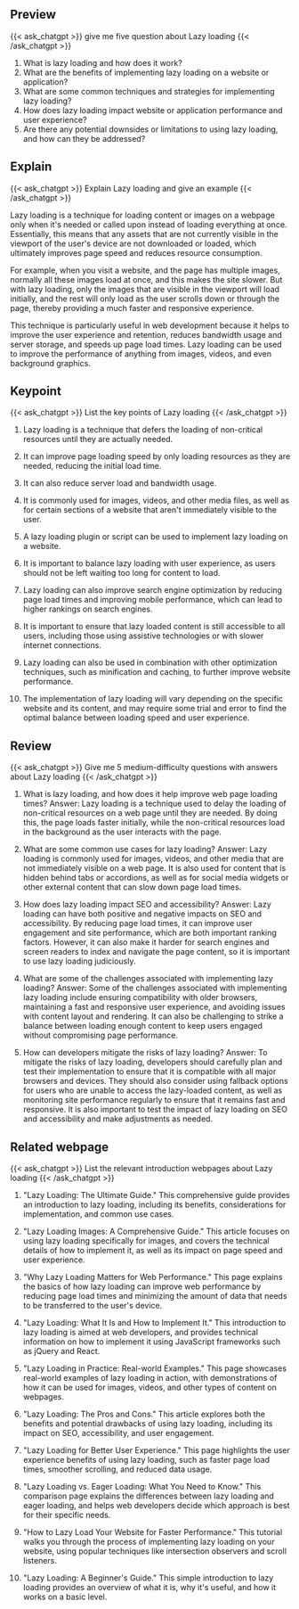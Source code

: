 ## Preview
{{< ask_chatgpt >}}
give me five question about Lazy loading
{{< /ask_chatgpt >}}



1. What is lazy loading and how does it work?
2. What are the benefits of implementing lazy loading on a website or application?
3. What are some common techniques and strategies for implementing lazy loading?
4. How does lazy loading impact website or application performance and user experience?
5. Are there any potential downsides or limitations to using lazy loading, and how can they be addressed?   

## Explain
{{< ask_chatgpt >}}
Explain Lazy loading and give an example
{{< /ask_chatgpt >}}



Lazy loading is a technique for loading content or images on a webpage only when it's needed or called upon instead of loading everything at once. Essentially, this means that any assets that are not currently visible in the viewport of the user's device are not downloaded or loaded, which ultimately improves page speed and reduces resource consumption.

For example, when you visit a website, and the page has multiple images, normally all these images load at once, and this makes the site slower. But with lazy loading, only the images that are visible in the viewport will load initially, and the rest will only load as the user scrolls down or through the page, thereby providing a much faster and responsive experience.

This technique is particularly useful in web development because it helps to improve the user experience and retention, reduces bandwidth usage and server storage, and speeds up page load times. Lazy loading can be used to improve the performance of anything from images, videos, and even background graphics.   

## Keypoint
{{< ask_chatgpt >}}
List the key points of Lazy loading
{{< /ask_chatgpt >}}



1. Lazy loading is a technique that defers the loading of non-critical resources until they are actually needed. 

2. It can improve page loading speed by only loading resources as they are needed, reducing the initial load time. 

3. It can also reduce server load and bandwidth usage. 

4. It is commonly used for images, videos, and other media files, as well as for certain sections of a website that aren't immediately visible to the user. 

5. A lazy loading plugin or script can be used to implement lazy loading on a website. 

6. It is important to balance lazy loading with user experience, as users should not be left waiting too long for content to load. 

7. Lazy loading can also improve search engine optimization by reducing page load times and improving mobile performance, which can lead to higher rankings on search engines. 

8. It is important to ensure that lazy loaded content is still accessible to all users, including those using assistive technologies or with slower internet connections. 

9. Lazy loading can also be used in combination with other optimization techniques, such as minification and caching, to further improve website performance. 

10. The implementation of lazy loading will vary depending on the specific website and its content, and may require some trial and error to find the optimal balance between loading speed and user experience.   

## Review
{{< ask_chatgpt >}}
Give me 5 medium-difficulty questions with answers about Lazy loading
{{< /ask_chatgpt >}}



1. What is lazy loading, and how does it help improve web page loading times?
Answer: Lazy loading is a technique used to delay the loading of non-critical resources on a web page until they are needed. By doing this, the page loads faster initially, while the non-critical resources load in the background as the user interacts with the page.

2. What are some common use cases for lazy loading?
Answer: Lazy loading is commonly used for images, videos, and other media that are not immediately visible on a web page. It is also used for content that is hidden behind tabs or accordions, as well as for social media widgets or other external content that can slow down page load times.

3. How does lazy loading impact SEO and accessibility?
Answer: Lazy loading can have both positive and negative impacts on SEO and accessibility. By reducing page load times, it can improve user engagement and site performance, which are both important ranking factors. However, it can also make it harder for search engines and screen readers to index and navigate the page content, so it is important to use lazy loading judiciously.

4. What are some of the challenges associated with implementing lazy loading?
Answer: Some of the challenges associated with implementing lazy loading include ensuring compatibility with older browsers, maintaining a fast and responsive user experience, and avoiding issues with content layout and rendering. It can also be challenging to strike a balance between loading enough content to keep users engaged without compromising page performance.

5. How can developers mitigate the risks of lazy loading?
Answer: To mitigate the risks of lazy loading, developers should carefully plan and test their implementation to ensure that it is compatible with all major browsers and devices. They should also consider using fallback options for users who are unable to access the lazy-loaded content, as well as monitoring site performance regularly to ensure that it remains fast and responsive. It is also important to test the impact of lazy loading on SEO and accessibility and make adjustments as needed.   

## Related webpage
{{< ask_chatgpt >}}
List the relevant introduction webpages about Lazy loading
{{< /ask_chatgpt >}}



1. "Lazy Loading: The Ultimate Guide." This comprehensive guide provides an introduction to lazy loading, including its benefits, considerations for implementation, and common use cases. 

2. "Lazy Loading Images: A Comprehensive Guide." This article focuses on using lazy loading specifically for images, and covers the technical details of how to implement it, as well as its impact on page speed and user experience. 

3. "Why Lazy Loading Matters for Web Performance." This page explains the basics of how lazy loading can improve web performance by reducing page load times and minimizing the amount of data that needs to be transferred to the user's device. 

4. "Lazy Loading: What It Is and How to Implement It." This introduction to lazy loading is aimed at web developers, and provides technical information on how to implement it using JavaScript frameworks such as jQuery and React. 

5. "Lazy Loading in Practice: Real-world Examples." This page showcases real-world examples of lazy loading in action, with demonstrations of how it can be used for images, videos, and other types of content on webpages. 

6. "Lazy Loading: The Pros and Cons." This article explores both the benefits and potential drawbacks of using lazy loading, including its impact on SEO, accessibility, and user engagement. 

7. "Lazy Loading for Better User Experience." This page highlights the user experience benefits of using lazy loading, such as faster page load times, smoother scrolling, and reduced data usage. 

8. "Lazy Loading vs. Eager Loading: What You Need to Know." This comparison page explains the differences between lazy loading and eager loading, and helps web developers decide which approach is best for their specific needs. 

9. "How to Lazy Load Your Website for Faster Performance." This tutorial walks you through the process of implementing lazy loading on your website, using popular techniques like intersection observers and scroll listeners. 

10. "Lazy Loading: A Beginner's Guide." This simple introduction to lazy loading provides an overview of what it is, why it's useful, and how it works on a basic level.   

